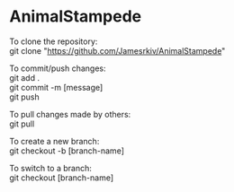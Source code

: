 # AnimalStampede

To clone the repository:<br />
git clone "https://github.com/Jamesrkiv/AnimalStampede"

To commit/push changes:<br />
git add . <br />
git commit -m [message] <br />
git push <br />

To pull changes made by others:<br />
git pull

To create a new branch:<br />
git checkout -b [branch-name]

To switch to a branch:<br />
git checkout [branch-name]
